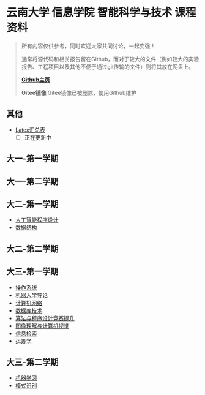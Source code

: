 # 云南大学 信息学院 智能科学与技术 课程资料

> 所有内容仅供参考，同时欢迎大家共同讨论，一起变强！
>
> 通常将源代码和相关报告留在Github，而对于较大的文件（例如较大的实验报告、工程项目以及其他不便于通过git传输的文件）则将其放在网盘上。
>
> [**Github主页**](https://github.com/Steven-Zhl/YNU_IST_Courses)
>
> **Gitee镜像** Gitee镜像已被删除，使用Github维护
>
## 其他

* [Latex汇总表](./其他/Latex.md)
  * [ ] 正在更新中

## 大一-第一学期

## 大一-第二学期

## 大二-第一学期

* [人工智能程序设计](./人工智能程序设计/Introduction.md)
* [数据结构](./数据结构/Introduction.md)

## 大二-第二学期

## 大三-第一学期

* [操作系统](./操作系统/Introduction.md)
* [机器人学导论](./机器人学导论/Introduction.md)
* [计算机网络](./计算机网络/Introduction.md)
* [数据库技术](./数据库技术/Introduction.md)
* [算法与程序设计竞赛提升](./算法与程序设计竞赛提升/Introduction.md)
* [图像理解与计算机视觉](./图像理解与计算机视觉/Introduction.md)
* [信息检索](./信息检索/Introduction.md)
* [运筹学](./运筹学/Introduction.md)

## 大三-第二学期

* [机器学习](./机器学习/Introduction.md)
* [模式识别](./模式识别/Introduction.md)
